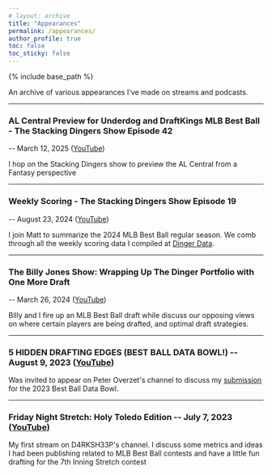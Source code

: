 ```yaml
---
# layout: archive
title: "Appearances"
permalink: /appearances/
author_profile: true
toc: false
toc_sticky: false
---
```


{% include base_path %}

<!-- {% include toc %} -->

An archive of various appearances I've made on streams and podcasts.

*************

### AL Central Preview for Underdog and DraftKings MLB Best Ball - The Stacking Dingers Show Episode 42
-- March 12, 2025 ([YouTube](https://www.youtube.com/watch?v=Kd4UbyOhsHM))

I hop on the Stacking Dingers show to preview the AL Central from a Fantasy perspective

*************

### Weekly Scoring - The Stacking Dingers Show Episode 19
-- August 23, 2024 ([YouTube](https://www.youtube.com/watch?v=wVmz5kikiQ4))

I join Matt to summarize the 2024 MLB Best Ball regular season. We comb through all the weekly scoring data I compiled at [Dinger Data](https://dinger-data.streamlit.app/).

*************

### The Billy Jones Show: Wrapping Up The Dinger Portfolio with One More Draft
-- March 26, 2024 ([YouTube](https://www.youtube.com/watch?v=YSVI2vrhsZs))

Billy and I fire up an MLB Best Ball draft while discuss our opposing views on where certain players are being drafted, and optimal draft strategies.

*************

### 5 HIDDEN DRAFTING EDGES (BEST BALL DATA BOWL!) -- August 9, 2023 ([YouTube](https://www.youtube.com/watch?v=xs-chTKQkIE))

Was invited to appear on Peter Overzet's channel to discuss my [submission](https://github.com/fantasydatapros/best-ball-data-bowl/blob/master/submissions/Exploring%20the%20Impact%20of%20Rare%20Player%20Combinations%20in%20Best%20Ball%20Mania.ipynb) for the 2023 Best Ball Data Bowl.

*************

### Friday Night Stretch: Holy Toledo Edition -- July 7, 2023 ([YouTube](https://www.youtube.com/watch?v=FM8MCwPhe_c))

My first stream on D4RKSH33P's channel. I discuss some metrics and ideas I had been publishing related to MLB Best Ball contests and have a little fun drafting for the 7th Inning Stretch contest
